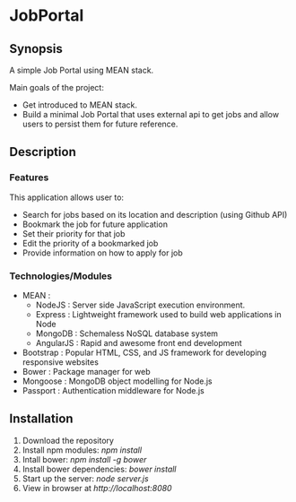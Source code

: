 # JobPortal

## Synopsis

A simple Job Portal using MEAN stack.  

Main goals of the project:  
* Get introduced to MEAN stack.
* Build a minimal Job Portal that uses external api to get jobs and allow users to persist them for future reference.


## Description

### Features

This application allows user to:  
- Search for jobs based on its location and description (using Github API)  
- Bookmark the job for future application  
- Set their priority for that job  
- Edit the priority of a bookmarked job  
- Provide information on how to apply for job  

### Technologies/Modules  
* MEAN :  
  * NodeJS     	: Server side JavaScript execution environment.  
  * Express    	: Lightweight framework used to build web applications in Node  
  * MongoDB 	: Schemaless NoSQL database system  
  * AngularJS 	: Rapid and awesome front end development  
* Bootstrap 	: Popular HTML, CSS, and JS framework for developing responsive websites  
* Bower       	: Package manager for web  
* Mongoose		: MongoDB object modelling for Node.js  
* Passport   	: Authentication middleware for Node.js  

## Installation

1. Download the repository
2. Install npm modules: *npm install*
3. Intall bower: *npm install -g bower*
4. Install bower dependencies: *bower install*
5. Start up the server: *node server.js*
6. View in browser at *http://localhost:8080*
